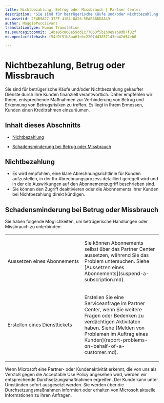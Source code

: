```yaml
---
title: Nichtbezahlung, Betrug oder Missbrauch | Partner Center
description: "Sie sind für betrügerische Käufe und/oder Nichtbezahlung gekaufter Dienste durch Ihre Kunden finanziell verantwortlich. Daher empfehlen wir Ihnen, entsprechende Maßnahmen zur Verhinderung von Betrug und Erkennung von Betrugsrisiken zu treffen."
ms.assetid: 2F4B9A27-37FF-41E4-8A26-5EAE88DD8A49
author: MaggiePucciEvans
translationtype: Human Translation
ms.sourcegitcommit: 14ba85c868e59dd1c77063f5b1b0e9ab8db7f82f
ms.openlocfilehash: f54d9f51b8aa61ebc2207d43857143eb42d54eb6

---
```


# Nichtbezahlung, Betrug oder Missbrauch


Sie sind für betrügerische Käufe und/oder Nichtbezahlung gekaufter Dienste durch Ihre Kunden finanziell verantwortlich. Daher empfehlen wir Ihnen, entsprechende Maßnahmen zur Verhinderung von Betrug und Erkennung von Betrugsrisiken zu treffen. Es liegt in Ihrem Ermessen, Kunden einen Kreditrahmen einzuräumen.

## Inhalt dieses Abschnitts


-   [Nichtbezahlung](#nonpayment)

-   [Schadensminderung bei Betrug oder Missbrauch](#fraudmisusemitigation)

## <a href="" id="nonpayment"></a>Nichtbezahlung


-   Es wird empfohlen, eine klare Abrechnungsrichtlinie für Kunden aufzustellen, in der Ihr Abrechnungsprozess detailliert geregelt wird und in der die Auswirkungen auf den Abonnementzugriff beschrieben sind.
-   Sie können den Zugriff deaktivieren oder die Abonnements Ihrer Kunden bei Nichtbezahlung direkt kündigen.

## <a href="" id="fraudmisusemitigation"></a>Schadensminderung bei Betrug oder Missbrauch


Sie haben folgende Möglichkeiten, um betrügerische Handlungen oder Missbrauch zu unterbinden:

<table>
<colgroup>
<col width="50%" />
<col width="50%" />
</colgroup>
<tbody>
<tr class="odd">
<td>Aussetzen eines Abonnements</td>
<td><p>Sie können Abonnements selbst über das Partner Center aussetzen, während Sie das Problem untersuchen. Siehe [Aussetzen eines Abonnements](suspend-a-subscription.md).</p></td>
</tr>
<tr class="even">
<td>Erstellen eines Diensttickets</td>
<td><p>Erstellen Sie eine Serviceanfrage im Partner Center, wenn Sie weitere Fragen oder Bedenken zu verdächtigen Aktivitäten haben. Siehe [Melden von Problemen im Auftrag eines Kunden](report-problems-on-behalf-of-a-customer.md).</p></td>
</tr>
</tbody>
</table>

 

Wenn Microsoft eine Partner- oder Kundenaktivität erkennt, die von uns als Verstoß gegen die Acceptable Use Policy angesehen wird, werden wir entsprechende Durchsetzungsmaßnahmen ergreifen. Der Kunde kann unter Umständen sofort ausgesetzt werden. Sie werden über die Durchsetzungsmaßnahmen informiert oder erhalten von Microsoft aktuelle Informationen zu Ihren Anfragen.

 

 






<!--HONumber=Nov16_HO4-->


